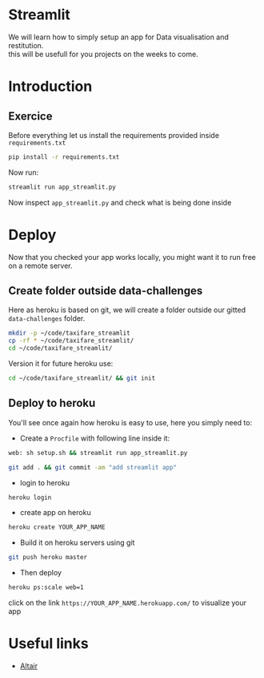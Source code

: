 # Streamlit

We will learn how to simply setup an app for Data visualisation and restitution.  
this will be usefull for you projects on the weeks to come.  

# Introduction

## Exercice
Before everything let us install the requirements provided inside `requirements.txt`
```bash
pip install -r requirements.txt
```
Now run:
```bash
streamlit run app_streamlit.py
```
Now inspect `app_streamlit.py`  and check what is being done inside

# Deploy
Now that you checked your app works locally, you might want it to run free on a remote server.  

## Create folder outside data-challenges
Here as heroku is based on git, we will create a folder outside our gitted `data-challenges` folder.
```bash
mkdir -p ~/code/taxifare_streamlit
cp -rf * ~/code/taxifare_streamlit/ 
cd ~/code/taxifare_streamlit/ 
```
Version it for future heroku use:
```bash
cd ~/code/taxifare_streamlit/ && git init
```

## Deploy to heroku
You'll see once again how heroku is easy to use, here you simply need to:
- Create a `Procfile` with following line inside it:
```bash
web: sh setup.sh && streamlit run app_streamlit.py
```
```bash
git add . && git commit -am "add streamlit app"
```

- login to heroku
```bash
heroku login
```

- create app on heroku
```bash
heroku create YOUR_APP_NAME
```

- Build it on heroku servers using git
```bash
git push heroku master
```
- Then deploy
```bash
heroku ps:scale web=1
```
click on the link `https://YOUR_APP_NAME.herokuapp.com/` to visualize your app

# Useful links

- [Altair](https://altair-viz.github.io/gallery/)



